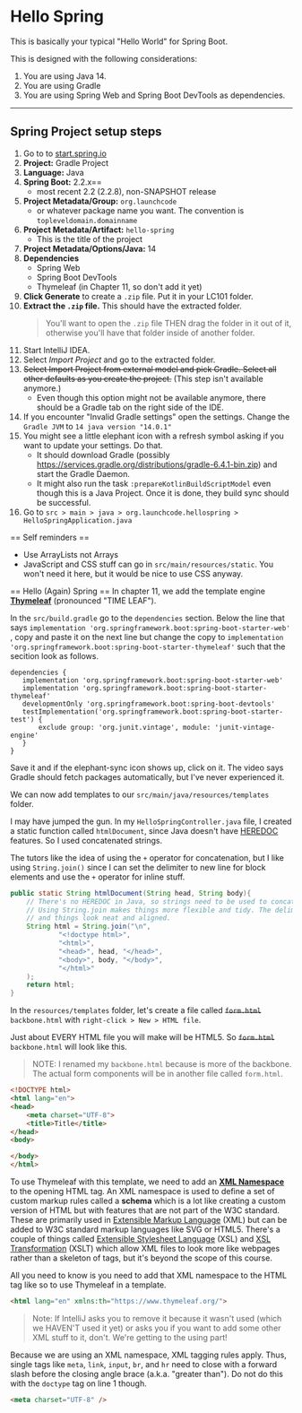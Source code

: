 # Hello Spring

This is basically your typical "Hello World" for Spring Boot.

This is designed with the following considerations:
1. You are using Java 14.
2. You are using Gradle
3. You are using Spring Web and Spring Boot DevTools as dependencies.

---
## Spring Project setup steps

1. Go to to [start.spring.io](start.spring.io)
2. **Project:** Gradle Project
3. **Language:** Java
4. **Spring Boot:** 2.2.x== 
    * most recent 2.2 (2.2.8), non-SNAPSHOT release
5. **Project Metadata/Group:** `org.launchcode`
    * or whatever package name you want. The convention is `topleveldomain.domainname`
6. **Project Metadata/Artifact:** `hello-spring`
    * This is the title of the project
7. **Project Metadata/Options/Java:** 14
8. **Dependencies**
    * Spring Web
    * Spring Boot DevTools
    * Thymeleaf (in Chapter 11, so don't add it yet)
9. **Click Generate** to create a `.zip` file. Put it in your LC101 folder.
10. **Extract the `.zip` file.** This should have the extracted folder.
    > You'll want to open the `.zip` file THEN drag the folder in it out of it, otherwise you'll have that folder inside of another folder.
11. Start IntelliJ IDEA.
12. Select *Import Project* and go to the extracted folder.
13. ~~Select Import Project from external model and pick Gradle. Select all other defaults as you create the project.~~ (This step isn't available anymore.)
    * Even though this option might not be available anymore, there should be a Gradle tab on the right side of the IDE.
14. If you encounter "Invalid Gradle settings" open the settings. Change the `Gradle JVM` to `14 java version "14.0.1"`
15. You might see a little elephant icon with a refresh symbol asking if you want to update your settings. Do that.
    * It should download Gradle (possibly https://services.gradle.org/distributions/gradle-6.4.1-bin.zip) and start the Gradle Daemon.
    * It might also run the task `:prepareKotlinBuildScriptModel` even though this is a Java Project.
    Once it is done, they build sync should be successful.
 16. Go to `src > main > java > org.launchcode.hellospring > HelloSpringApplication.java`
 
 == Self reminders ==
 * Use ArrayLists not Arrays
 * JavaScript and CSS stuff can go in `src/main/resources/static`. You won't need it here, but it would be nice to use CSS anyway.
 
 == Hello (Again) Spring ==
 In chapter 11, we add the template engine [**Thymeleaf**](https://www.thymeleaf.org/) (pronounced "TIME LEAF").
 
 In the `src/build.gradle` go to the `dependencies` section. Below the line that says `implementation 'org.springframework.boot:spring-boot-starter-web'
`, copy and paste it on the next line but change the copy to `implementation 'org.springframework.boot:spring-boot-starter-thymeleaf'` such that the secition look as follows.
 
 ```
dependencies {
	implementation 'org.springframework.boot:spring-boot-starter-web'
	implementation 'org.springframework.boot:spring-boot-starter-thymeleaf'
	developmentOnly 'org.springframework.boot:spring-boot-devtools'
	testImplementation('org.springframework.boot:spring-boot-starter-test') {
		exclude group: 'org.junit.vintage', module: 'junit-vintage-engine'
	}
}
```

Save it and if the elephant-sync icon shows up, click on it. The video says Gradle should fetch packages automatically, but I've never experienced it.

We can now add templates to our `src/main/java/resources/templates` folder.

I may have jumped the gun. In my `HelloSpringController.java` file, I created a static function called `htmlDocument`, since Java doesn't have [HEREDOC](https://en.wikipedia.org/wiki/Here_document) features. So I used concatenated strings.

The tutors like the idea of using the `+` operator for concatenation, but I like using `String.join()` since I can set the delimiter to new line for block elements and use the `+` operator for inline stuff.

```java
public static String htmlDocument(String head, String body){
    // There's no HEREDOC in Java, so strings need to be used to concatenate stuff.
    // Using String.join makes things more flexible and tidy. The delimiter can be changed later
    // and things look neat and aligned.
    String html = String.join("\n",
            "<!doctype html>",
            "<html>",
            "<head>", head, "</head>",
            "<body>", body, "</body>",
            "</html>"
    );
    return html;
}
```

In the `resources/templates` folder, let's create a file called ~~`form.html`~~ `backbone.html` with `right-click > New > HTML file`.

Just about EVERY HTML file you will make will be HTML5. So ~~`form.html`~~ `backbone.html` will look like this.

> NOTE: I renamed my `backbone.html` because is more of the backbone. The actual form components will be in another file called `form.html`.

```html
<!DOCTYPE html>
<html lang="en">
<head>
    <meta charset="UTF-8">
    <title>Title</title>
</head>
<body>

</body>
</html>
```

To use Thymeleaf with this template, we need to add an [**XML Namespace**](https://en.wikipedia.org/wiki/XML_namespace) to the opening HTML tag. An XML namespace is used to define a set of custom markup rules called a **schema** which is a lot like creating a custom version of HTML but with features that are not part of the W3C standard. These are primarily used in [Extensible Markup Language](https://en.wikipedia.org/wiki/XML) (XML) but can be added to W3C standard markup languages like SVG or HTML5. There's a couple of things called [Extensible Stylesheet Language](https://en.wikipedia.org/wiki/XSL) (XSL) and [XSL Transformation](https://en.wikipedia.org/wiki/XSLT) (XSLT) which allow XML files to look more like webpages rather than a skeleton of tags, but it's beyond the scope of this course.

All you need to know is you need to add that XML namespace to the HTML tag like so to use Thymeleaf in a template.

```html
<html lang="en" xmlns:th="https://www.thymeleaf.org/">
```

> Note: If IntelliJ asks you to remove it because it wasn't used (which we HAVEN'T used it yet) or asks you if you want to add some other XML stuff to it, don't. We're getting to the using part!

Because we are using an XML namespace, XML tagging rules apply. Thus, single tags like `meta`, `link`, `input`, `br`, and `hr` need to close with a forward slash before the closing angle brace (a.k.a. "greater than"). Do not do this with the `doctype` tag on line 1 though.

```html
<meta charset="UTF-8" />
```